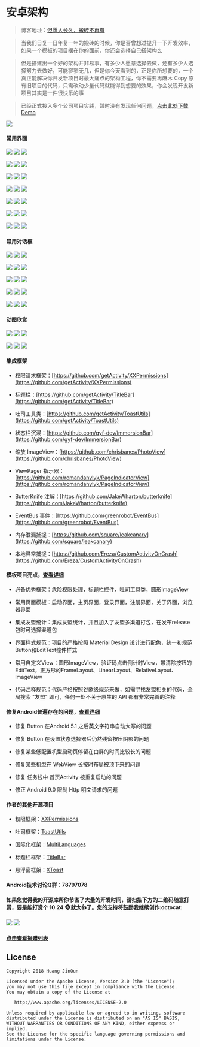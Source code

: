 # 安卓架构

> 博客地址：[但愿人长久，搬砖不再有](https://www.jianshu.com/p/77dd326f21dc)

> 当我们日复一日年复一年的搬砖的时候，你是否曾想过提升一下开发效率，如果一个模板的项目摆在你的面前，你还会选择自己搭架构么

> 但是搭建出一个好的架构并非易事，有多少人愿意选择去做，还有多少人选择努力去做好，可能寥寥无几，但是你今天看到的，正是你所想要的，一个真正能解决你开发新项目时最大痛点的架构工程，你不需要再麻木 Copy 原有旧项目的代码，只需改动少量代码就能得到想要的效果，你会发现开发新项目其实是一件很快乐的事

> 已经正式投入多个公司项目实践，暂时没有发现任何问题，[点击此处下载Demo](https://raw.githubusercontent.com/getActivity/AndroidProject/master/AndroidProject.apk)

![](picture/demo_code.png)

#### 常用界面

![](picture/activity/1.png) ![](picture/activity/2.png) ![](picture/activity/3.png)

![](picture/activity/4.png) ![](picture/activity/5.png) ![](picture/activity/6.png)

![](picture/activity/7.png) ![](picture/activity/8.png) ![](picture/activity/9.png)

![](picture/activity/11.png) ![](picture/activity/12.png) ![](picture/activity/13.png)

![](picture/activity/14.png) ![](picture/activity/15.png) ![](picture/activity/16.png)

![](picture/activity/17.png) ![](picture/activity/18.png) ![](picture/activity/19.png)

![](picture/activity/20.png) ![](picture/activity/21.png) ![](picture/activity/22.png)

#### 常用对话框

![](picture/dialog/1.png) ![](picture/dialog/2.png) ![](picture/dialog/3.png)

![](picture/dialog/4.png) ![](picture/dialog/5.png) ![](picture/dialog/6.png)

![](picture/dialog/7.png) ![](picture/dialog/8.png) ![](picture/dialog/9.png)

![](picture/dialog/10.png) ![](picture/dialog/11.png) ![](picture/dialog/12.png)

![](picture/dialog/13.png) ![](picture/dialog/14.png) ![](picture/dialog/15.png)

#### 动图欣赏

![](picture/gif/1.gif) ![](picture/gif/2.gif) ![](picture/gif/3.gif)

![](picture/gif/4.gif) ![](picture/gif/5.gif) ![](picture/gif/6.gif)

#### 集成框架

* 权限请求框架：[https://github.com/getActivity/XXPermissions](https://github.com/getActivity/XXPermissions)

* 标题栏：[https://github.com/getActivity/TitleBar](https://github.com/getActivity/TitleBar)

* 吐司工具类：[https://github.com/getActivity/ToastUtils](https://github.com/getActivity/ToastUtils)

* 状态栏沉浸：[https://github.com/gyf-dev/ImmersionBar](https://github.com/gyf-dev/ImmersionBar)

* 缩放 ImageView：[https://github.com/chrisbanes/PhotoView](https://github.com/chrisbanes/PhotoView)

* ViewPager 指示器：[https://github.com/romandanylyk/PageIndicatorView](https://github.com/romandanylyk/PageIndicatorView)

* ButterKnife 注解：[https://github.com/JakeWharton/butterknife](https://github.com/JakeWharton/butterknife)

* EventBus 事件：[https://github.com/greenrobot/EventBus](https://github.com/greenrobot/EventBus)

* 内存泄漏捕捉：[https://github.com/square/leakcanary](https://github.com/square/leakcanary)

* 本地异常捕捉：[https://github.com/Ereza/CustomActivityOnCrash](https://github.com/Ereza/CustomActivityOnCrash)

#### 模板项目亮点，[查看详细](ProjectDetails.md)

* 必备优秀框架：危险权限处理，标题栏控件，吐司工具类，圆形ImageView

* 常用页面模板：启动界面，主页界面，登录界面，注册界面，关于界面，浏览器界面

* 集成友盟统计：集成友盟统计，并且加入了友盟多渠道打包，在发布release包时可选择渠道包

* 界面样式规范：项目的严格按照 Material Design 设计进行配色，统一和规范Button和EditText控件样式

* 常用自定义View：圆形ImageView，验证码点击倒计时View，带清除按钮的EditText，正方形的FrameLayout、LinearLayout、RelativeLayout、ImageView

* 代码注释规范：代码严格按照谷歌级规范来做，如需寻找友盟相关的代码，全局搜索 "友盟" 即可，任何一处不关于原生的 API 都有非常完善的注释

#### 修复Android普遍存在的问题，[查看详细](AndroidBug.md)

* 修复 Button 在Android 5.1 之后英文字符串自动大写的问题

* 修复 Button 在设置状态选择器后仍然残留按压阴影的问题

* 修复某些低配置机型启动页停留在白屏的时间比较长的问题

* 修复某些机型在 WebView 长按时布局被顶下来的问题

* 修复 任务栈中 首页Activity 被重复启动的问题

* 修正 Android 9.0 限制 Http 明文请求的问题

#### 作者的其他开源项目

* 权限框架：[XXPermissions](https://github.com/getActivity/XXPermissions)

* 吐司框架：[ToastUtils](https://github.com/getActivity/ToastUtils)

* 国际化框架：[MultiLanguages](https://github.com/getActivity/MultiLanguages)

* 标题栏框架：[TitleBar](https://github.com/getActivity/TitleBar)

* 悬浮窗框架：[XToast](https://github.com/getActivity/XToast)

#### Android技术讨论Q群：78797078

#### 如果您觉得我的开源库帮你节省了大量的开发时间，请扫描下方的二维码随意打赏，要是能打赏个 10.24 :monkey_face:就太:thumbsup:了。您的支持将鼓励我继续创作:octocat:

![](https://raw.githubusercontent.com/getActivity/Donate/master/picture/pay_ali.png) ![](https://raw.githubusercontent.com/getActivity/Donate/master/picture/pay_wechat.png)
 
#### [点击查看捐赠列表](https://github.com/getActivity/Donate)

## License

```text
Copyright 2018 Huang JinQun

Licensed under the Apache License, Version 2.0 (the "License");
you may not use this file except in compliance with the License.
You may obtain a copy of the License at

   http://www.apache.org/licenses/LICENSE-2.0

Unless required by applicable law or agreed to in writing, software
distributed under the License is distributed on an "AS IS" BASIS,
WITHOUT WARRANTIES OR CONDITIONS OF ANY KIND, either express or implied.
See the License for the specific language governing permissions and
limitations under the License.
```
